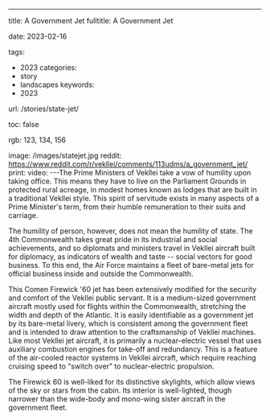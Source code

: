 ---
title: A Government Jet
fulltitle: A Government Jet

date: 2023-02-16

tags: 
- 2023
categories:
- story
- landscapes
keywords:
- 2023

url: /stories/state-jet/

toc: false

rgb: 123, 134, 156

image: /images/statejet.jpg
reddit: https://www.reddit.com/r/vekllei/comments/113udms/a_government_jet/
print: 
video:
---The Prime Ministers of Vekllei take a vow of humility upon taking office. This means they have to live on the Parliament Grounds in protected rural acreage, in modest homes known as lodges that are built in a traditional Vekllei style. This spirit of servitude exists in many aspects of a Prime Minister's term, from their humble remuneration to their suits and carriage.

The humility of person, however, does not mean the humility of state. The 4th Commonwealth takes great pride in its industrial and social achievements, and so diplomats and ministers travel in Vekllei aircraft built for diplomacy, as indicators of wealth and taste -- social vectors for good business. To this end, the Air Force maintains a fleet of bare-metal jets for official business inside and outside the Commonwealth.

This Comen Firewick '60 jet has been extensively modified for the security and comfort of the Vekllei public servant. It is a medium-sized government aircraft mostly used for flights within the Commonwealth, stretching the width and depth of the Atlantic. It is easily identifiable as a government jet by its bare-metal livery, which is consistent among the government fleet and is intended to draw attention to the craftsmanship of Vekllei machines. Like most Vekllei jet aircraft, it is primarily a nuclear-electric vessel that uses auxiliary combustion engines for take-off and redundancy. This is a feature of the air-cooled reactor systems in Vekllei aircraft, which require reaching cruising speed to "switch over" to nuclear-electric propulsion.

The Firewick 60 is well-liked for its distinctive skylights, which allow views of the sky or stars from the cabin. Its interior is well-lighted, though narrower than the wide-body and mono-wing sister aircraft in the government fleet. 